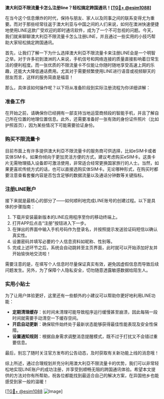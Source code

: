 **澳大利亞不限流量卡怎么注册line？轻松搞定跨国通讯！[[TG💪+ @esim1088](https://t.me/s/esim1088)]**

在当今这个信息爆炸的时代，保持与朋友、家人以及同事之间的联系变得尤为重要。而对于那些经常往返于澳大利亚与中国之间的人们来说，如何在澳洲快速便捷地使用LINE这款广受欢迎的即时通讯软件，成为了一个不可忽视的问题。今天，我们就来聊聊澳大利亞不限流量卡怎么注册LINE，并且通过一些实用的小技巧帮助大家轻松搞定跨国通讯。

首先，让我们了解一下为什么选择澳大利亞不限流量卡来注册LINE会是一个明智之举。对于许多初到澳洲的人来说，手机信号和网络连接的质量直接影响着日常生活的便利程度。而一张优质的不限流量卡不仅能让你随时随地享受高速上网的乐趣，还能大大降低通话费用。尤其对于需要频繁使用LINE进行语音或视频聊天的朋友而言，这样的服务简直是福音！

那么，具体该如何操作呢？以下将从准备阶段到实际注册流程为你详细讲解：

### 准备工作

在开始之前，请确保你已经拥有一部支持当地运营商频段的智能手机，并且了解自己所在位置的地理位置信息。此外，还需要准备好一张有效的身份证件照片（比如护照首页），因为某些情况下可能需要验证身份。

### 购买不限流量卡

目前市面上有许多提供澳大利亞不限流量卡的服务商可供选择，比如eSIM卡或者实体SIM卡。如果你倾向于更加灵活方便的方式，建议考虑购买eSIM卡。这类卡片无需物理插入设备即可激活使用，非常适合经常更换国家旅行的人士。当然，如果更喜欢传统方式的话，也可以直接选购实体SIM卡。无论哪种形式，在购买时都要注意查看套餐内容是否包含足够的数据流量以及通话分钟数等关键指标。

### 注册LINE账户

接下来就是最核心的部分了——如何顺利地完成LINE账号的创建过程。以下是具体的步骤指南：

1. 下载并安装最新版本的LINE应用程序至你的移动终端上。
2. 打开APP后点击“注册”按钮进入下一步。
3. 在弹出的界面中输入手机号码作为登录名，并按照提示发送验证码短信以确认真实性。
4. 设置密码并填写必要的个人信息资料如昵称、性别等。
5. 完成上述环节之后，系统会自动跳转至主页界面，此时就可以开始添加好友并开始愉快地交流啦！

需要注意的是，在填写个人信息时尽量保证真实有效，避免因虚假信息而导致后续问题发生。另外，为了保障个人隐私安全，切勿随意透露敏感数据给陌生人。

### 实用小贴士

为了让用户体验更好，这里还有一些额外的小建议可以帮助你更好地利用LINE功能：

- **定期清理缓存**：长时间未清理可能导致程序运行缓慢甚至崩溃，因此每隔一段时间就需要手动清空一下缓存空间。
- **开启自动更新**：确保软件始终处于最新状态能够获得最佳性能表现及安全性保障。
- **设置通知规则**：根据自身需求调整消息提醒模式，既不过于打扰又不会错过重要信息。

最后，别忘了随时关注官方发布的公告动态，及时获取有关新功能上线的消息哦！

综上所述，通过合理规划并充分利用澳大利亞不限流量卡的优势，我们可以非常轻松地实现LINE账户的成功注册，并享受到顺畅无阻的跨国通讯体验。希望本文提供的方法对你有所帮助，祝各位都能找到最适合自己的解决方案，在异国他乡也能感受到家一般的温暖！

[[TG💪+ @esim1088](https://t.me/s/esim1088) ![Image](https://i.postimg.cc/4NQfJmqS/Snipaste-2025-05-13-00-14-12.png)]